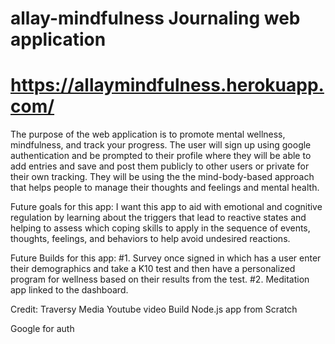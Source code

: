 # allay-mindfulness Journaling web application
# https://allaymindfulness.herokuapp.com/



The purpose of the web application is to promote mental wellness, mindfulness, and track your progress. The user will sign up using google authentication and be prompted to their profile where they will be able to add entries and save and post them publicly to other users or private for their own tracking. They will be using the the mind-body-based approach that helps people to manage their thoughts and feelings and mental health.


Future goals for this app:
I want this app to aid with emotional and cognitive regulation by learning about the triggers that lead to reactive states and helping to assess which coping skills to apply in the sequence of events, thoughts, feelings, and behaviors to help avoid undesired reactions.  


Future Builds for this app:
#1. Survey once signed in which has a user enter their demographics and take a K10 test and then have a personalized program for wellness based on their results from the test.
#2. Meditation app linked to the dashboard.


Credit:
Traversy Media Youtube video Build Node.js app from Scratch

Google for auth
